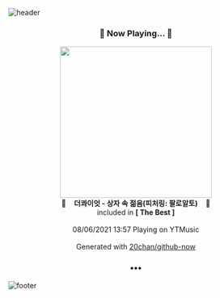 ![header](https://capsule-render.vercel.app/api?type=wave&height=170&section=header&text=Hi.%20I'm%20SHIFT&fontColor=090707&fontAlignX=45&fontAlignY=65&fontSize=100)

<h3 align="center">🎵 Now Playing... 🎵</h3>
<p align="center">
  <a href="https://music.youtube.com/watch?v=1ZEEsN639UU">
    <img width="300" src="https://lh3.googleusercontent.com/Ah2EqZ34m61KiAwWj0LgKqTDdl4A6IZgDKbFIBicogMGBrS0yaVvMe9DWmbmn6y5rA0NX-Hy9DPLpeze0Q">
  </a>
  <br>
  🎵&nbsp&nbsp&nbsp <b>더콰이엇 - 상자 속 젊음(피처링: 팔로알토)</b> &nbsp&nbsp&nbsp🎵
  <br>
  included in <b>[ The Best ]</b>
  
  <br />
  <br />
  08/06/2021 13:57 Playing on YTMusic
  <br />
  <br />
  Generated with <a href="https://github.com/20chan/github-now">20chan/github-now</a>
</p>

<h3 align="center">•••</h3>

![footer](https://capsule-render.vercel.app/api?type=wave&height=150&section=footer)
